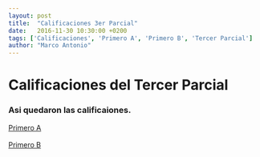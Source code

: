 ```yaml
---
layout: post
title:  "Calificaciones 3er Parcial"
date:   2016-11-30 10:30:00 +0200
tags: ['Calificaciones', 'Primero A', 'Primero B', 'Tercer Parcial']
author: "Marco Antonio"
---
```

# Calificaciones del Tercer Parcial

### Asi quedaron las calificaiones. 

<a href="https://github.com/marcoC76/marcoc76.github.io/raw/master/pdf/tercerParcialPromedios%20A2.pdf">Primero A</a>
<br>
<br>
<a href="https://github.com/marcoC76/marcoc76.github.io/raw/master/pdf/tercerParcialPromedios%20B2.pdf">Primero B</a>